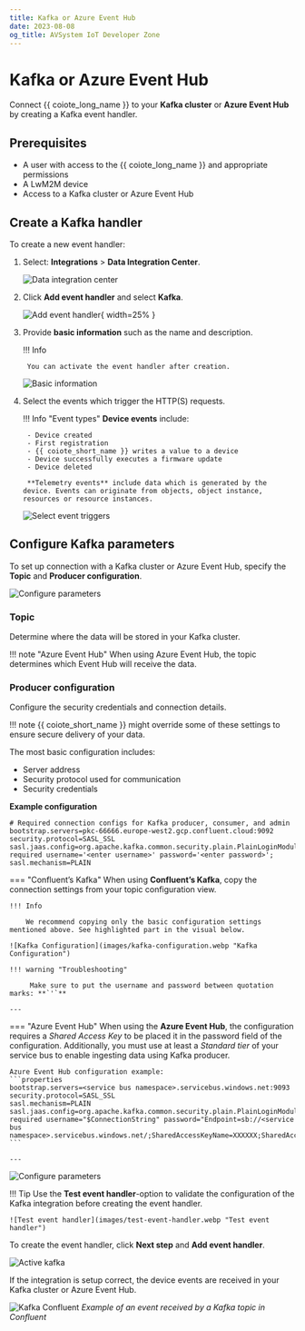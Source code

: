 ```yaml
---
title: Kafka or Azure Event Hub
date: 2023-08-08
og_title: AVSystem IoT Developer Zone
---
```


# Kafka or Azure Event Hub

Connect {{ coiote_long_name }} to your **Kafka cluster** or **Azure Event Hub** by creating a Kafka event handler.

## Prerequisites

* A user with access to the {{ coiote_long_name }} and appropriate permissions
* A LwM2M device
* Access to a Kafka cluster or Azure Event Hub

## Create a Kafka handler

To create a new event handler:

1. Select: **Integrations** > **Data Integration Center**.

    ![Data integration center](images/data-integration-center.webp "Data Integration Center")

2. Click **Add event handler** and select **Kafka**.

    ![Add event handler](images/add-kafka-handler.webp "Add event handler"){ width=25% }

3. Provide **basic information** such as the name and description.

    !!! Info 

        You can activate the event handler after creation.

    ![Basic information](images/basic-information.webp "Provide basic information")

4. Select the events which trigger the HTTP(S) requests.

    !!! Info "Event types"
        **Device events** include:

        - Device created
        - First registration
        - {{ coiote_short_name }} writes a value to a device
        - Device successfully executes a firmware update
        - Device deleted

        **Telemetry events** include data which is generated by the device. Events can originate from objects, object instance, resources or resource instances.

    ![Select event triggers](images/events.webp "Select event triggers")

## Configure Kafka parameters

To set up connection with a Kafka cluster or Azure Event Hub, specify the **Topic** and **Producer configuration**.

![Configure parameters](images/kafka-configure-parameters.webp "Configure parameters")

### Topic

Determine where the data will be stored in your Kafka cluster.
    
!!! note "Azure Event Hub"
        When using Azure Event Hub, the topic determines which Event Hub will receive the data.


### Producer configuration

Configure the security credentials and connection details. 

!!! note
        {{ coiote_short_name }} might override some of these settings to ensure secure delivery of your data.

The most basic configuration includes:

* Server address
* Security protocol used for communication
* Security credentials

**Example configuration**

```properties
# Required connection configs for Kafka producer, consumer, and admin
bootstrap.servers=pkc-66666.europe-west2.gcp.confluent.cloud:9092
security.protocol=SASL_SSL
sasl.jaas.config=org.apache.kafka.common.security.plain.PlainLoginModule required username='<enter username>' password='<enter password>';
sasl.mechanism=PLAIN
```

=== "Confluent’s Kafka"
    When using **Confluent’s Kafka**, copy the connection settings from your topic configuration view. 
    
    !!! Info 

        We recommend copying only the basic configuration settings mentioned above. See highlighted part in the visual below.

    ![Kafka Configuration](images/kafka-configuration.webp "Kafka Configuration") 

    !!! warning "Troubleshooting"
         
         Make sure to put the username and password between quotation marks: **`'`**

    ---

=== "Azure Event Hub"
    When using the **Azure Event Hub**, the configuration requires a *Shared Access Key* to be placed it in the password field of the configuration. Additionally, you must use at least a *Standard tier* of your service bus to enable ingesting data using Kafka producer.

    Azure Event Hub configuration example:
    ```properties
    bootstrap.servers=<service bus namespace>.servicebus.windows.net:9093
    security.protocol=SASL_SSL
    sasl.mechanism=PLAIN
    sasl.jaas.config=org.apache.kafka.common.security.plain.PlainLoginModule required username="$ConnectionString" password="Endpoint=sb://<service bus namespace>.servicebus.windows.net/;SharedAccessKeyName=XXXXXX;SharedAccessKey=XXXXXX";
    ```

    ---

![Configure parameters](images/kafka-config-set.webp "Configure parameters")

!!! Tip
    Use the **Test event handler**-option to validate the configuration of the Kafka integration before creating the event handler.

    ![Test event handler](images/test-event-handler.webp "Test event handler")

To create the event handler, click **Next step** and **Add event handler**.

![Active kafka](images/active-kafka.webp "Active kafka")


If the integration is setup correct, the device events are received in your Kafka cluster or Azure Event Hub.
 
![Kafka Confluent](images/kafka-event-arrived.webp "Kafka Confluent")
*Example of an event received by a Kafka topic in Confluent*